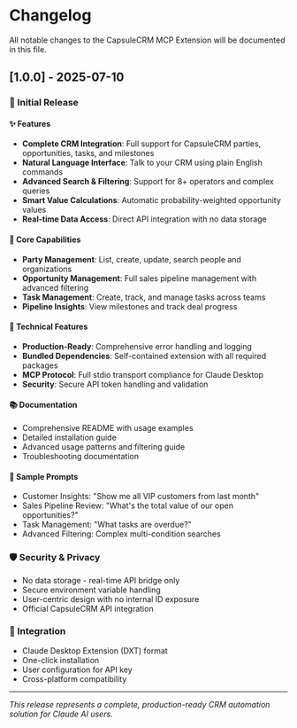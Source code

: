 # Changelog

All notable changes to the CapsuleCRM MCP Extension will be documented in this file.

## [1.0.0] - 2025-07-10

### 🎉 Initial Release

#### ✨ Features
- **Complete CRM Integration**: Full support for CapsuleCRM parties, opportunities, tasks, and milestones
- **Natural Language Interface**: Talk to your CRM using plain English commands
- **Advanced Search & Filtering**: Support for 8+ operators and complex queries
- **Smart Value Calculations**: Automatic probability-weighted opportunity values
- **Real-time Data Access**: Direct API integration with no data storage

#### 🎯 Core Capabilities
- **Party Management**: List, create, update, search people and organizations
- **Opportunity Management**: Full sales pipeline management with advanced filtering
- **Task Management**: Create, track, and manage tasks across teams
- **Pipeline Insights**: View milestones and track deal progress

#### 🔧 Technical Features
- **Production-Ready**: Comprehensive error handling and logging
- **Bundled Dependencies**: Self-contained extension with all required packages
- **MCP Protocol**: Full stdio transport compliance for Claude Desktop
- **Security**: Secure API token handling and validation

#### 📚 Documentation
- Comprehensive README with usage examples
- Detailed installation guide
- Advanced usage patterns and filtering guide
- Troubleshooting documentation

#### 🚀 Sample Prompts
- Customer Insights: "Show me all VIP customers from last month"
- Sales Pipeline Review: "What's the total value of our open opportunities?"
- Task Management: "What tasks are overdue?"
- Advanced Filtering: Complex multi-condition searches

### 🛡️ Security & Privacy
- No data storage - real-time API bridge only
- Secure environment variable handling
- User-centric design with no internal ID exposure
- Official CapsuleCRM API integration

### 🔗 Integration
- Claude Desktop Extension (DXT) format
- One-click installation
- User configuration for API key
- Cross-platform compatibility

---

*This release represents a complete, production-ready CRM automation solution for Claude AI users.*